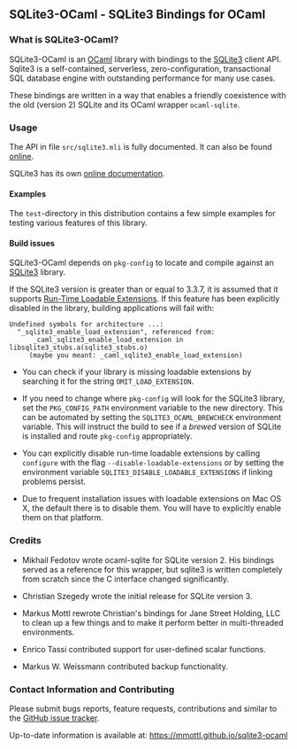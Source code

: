 ## SQLite3-OCaml - SQLite3 Bindings for OCaml

### What is SQLite3-OCaml?

SQLite3-OCaml is an [OCaml](http://www.ocaml.org) library with bindings to the
[SQLite3](http://www.sqlite.org) client API.  Sqlite3 is a self-contained,
serverless, zero-configuration, transactional SQL database engine with
outstanding performance for many use cases.

These bindings are written in a way that enables a friendly coexistence with
the old (version 2) SQLite and its OCaml wrapper `ocaml-sqlite`.

### Usage

The API in file `src/sqlite3.mli` is fully documented.  It can also be found
[online](http://mmottl.github.io/sqlite3-ocaml/api/sqlite3).

SQLite3 has its own [online documentation](http://www.sqlite.org/docs.html).

#### Examples

The `test`-directory in this distribution contains a few simple examples
for testing various features of this library.

#### Build issues

SQLite3-OCaml depends on `pkg-config` to locate and compile against an
[SQLite3](http://www.sqlite.org) library.

If the SQLite3 version is greater than or equal to 3.3.7, it is assumed that it
supports [Run-Time Loadable Extensions](http://www.sqlite.org/loadext.html).
If this feature has been explicitly disabled in the library, building
applications will fail with:

```
Undefined symbols for architecture ...:
  "_sqlite3_enable_load_extension", referenced from:
      _caml_sqlite3_enable_load_extension in libsqlite3_stubs.a(sqlite3_stubs.o)
     (maybe you meant: _caml_sqlite3_enable_load_extension)
```

  * You can check if your library is missing loadable extensions by searching
    it for the string `OMIT_LOAD_EXTENSION`.

  * If you need to change where `pkg-config` will look for the SQLite3
    library, set the `PKG_CONFIG_PATH` environment variable to the new
    directory.  This can be automated by setting the `SQLITE3_OCAML_BREWCHECK`
    environment variable.  This will instruct the build to see if a _brewed_
    version of SQLite is installed and route `pkg-config` appropriately.

  * You can explicitly disable run-time loadable extensions by calling
    `configure` with the flag `--disable-loadable-extensions` or by setting
    the environment variable `SQLITE3_DISABLE_LOADABLE_EXTENSIONS` if linking
    problems persist.

  * Due to frequent installation issues with loadable extensions on Mac OS X,
    the default there is to disable them.  You will have to explicitly enable
    them on that platform.

### Credits

  * Mikhail Fedotov wrote ocaml-sqlite for SQLite version 2.  His bindings
    served as a reference for this wrapper, but sqlite3 is written completely
    from scratch since the C interface changed significantly.

  * Christian Szegedy wrote the initial release for SQLite version 3.

  * Markus Mottl rewrote Christian's bindings for Jane Street Holding, LLC to
    clean up a few things and to make it perform better in multi-threaded
    environments.

  * Enrico Tassi contributed support for user-defined scalar functions.

  * Markus W. Weissmann contributed backup functionality.

### Contact Information and Contributing

Please submit bugs reports, feature requests, contributions and similar to
the [GitHub issue tracker](https://github.com/mmottl/sqlite3-ocaml/issues).

Up-to-date information is available at: <https://mmottl.github.io/sqlite3-ocaml>
